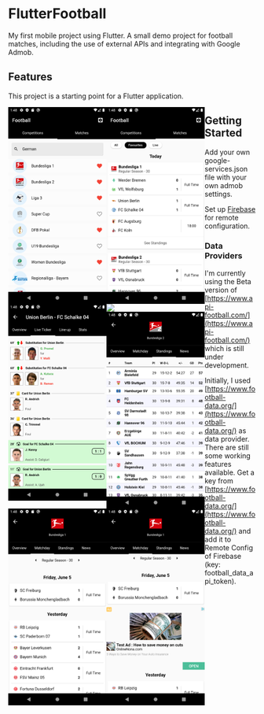 # FlutterFootball

My first mobile project using Flutter. A small demo project for football matches, including the use of external APIs and integrating with Google Admob.

## Features

This project is a starting point for a Flutter application.

<img src="doc/assets/competitions.png" width="200" style="float: left" />
<img src="doc/assets/matches.png" width="200" style="float: left" />
<img src="doc/assets/liveticker.png" width="200" style="float: left" />
<img src="doc/assets/statistics.png" width="200" style="float: left" />
<img src="doc/assets/standings.png" width="200" style="float: left" />
<img src="doc/assets/matchday.png" width="200" style="float: left" />
<img src="doc/assets/ads.png" width="200" style="float: left" />


## Getting Started

Add your own google-services.json file with your own admob settings.

Set up [Firebase](https://firebase.google.com/) for remote configuration.

### Data Providers
I'm currently using the Beta version of [https://www.api-football.com/](https://www.api-football.com/) which is still under development.

Initially, I used [https://www.football-data.org/](https://www.football-data.org/) as data provider. There are still some working features available.
Get a key from [https://www.football-data.org/](https://www.football-data.org/) and add it to Remote Config of Firebase (key: football_data_api_token).


